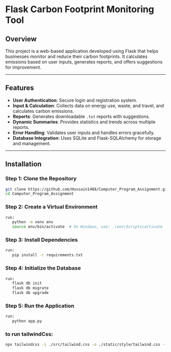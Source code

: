 # Flask Carbon Footprint Monitoring Tool

## Overview

This project is a web-based application developed using Flask that helps businesses monitor and reduce their carbon footprints. It calculates emissions based on user inputs, generates reports, and offers suggestions for improvement.

---

## Features

- **User Authentication**: Secure login and registration system.
- **Input & Calculation**: Collects data on energy use, waste, and travel, and calculates carbon emissions.
- **Reports**: Generates downloadable `.txt` reports with suggestions.
- **Dynamic Summaries**: Provides statistics and trends across multiple reports.
- **Error Handling**: Validates user inputs and handles errors gracefully.
- **Database Integration**: Uses SQLite and Flask-SQLAlchemy for storage and management.

---

## Installation

### Step 1: Clone the Repository

```bash
git clone https://github.com/Hussain1488/Computer_Program_Assignment.git
cd Computer_Program_Assignment
```

### Step 2: Create a Virtual Environment

```bash
run:
   python -m venv env
   source env/bin/activate  # On Windows, use: .\env\Scripts\activate
```

### Step 3: Install Dependencies

```bash
run:
   pip install -r requirements.txt
```

### Step 4: Initialize the Database

```bash
run:
   flask db init
   flask db migrate
   flask db upgrade
```

### Step 5: Run the Application

```bash
run:
   python app.py
```

### to run tailwindCss:

```bash
npx tailwindcss -i ./src/tailwind.css -o ./static/style/tailwind.css --watch
```
